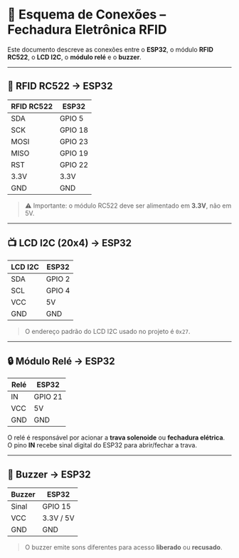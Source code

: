 # 🔌 Esquema de Conexões – Fechadura Eletrônica RFID

Este documento descreve as conexões entre o **ESP32**, o módulo **RFID RC522**, o **LCD I2C**, o **módulo relé** e o **buzzer**.

---

## 📡 RFID RC522 → ESP32
| RFID RC522 | ESP32 |
|------------|-------|
| SDA        | GPIO 5  |
| SCK        | GPIO 18 |
| MOSI       | GPIO 23 |
| MISO       | GPIO 19 |
| RST        | GPIO 22 |
| 3.3V       | 3.3V   |
| GND        | GND    |

> ⚠️ Importante: o módulo RC522 deve ser alimentado em **3.3V**, não em 5V.

---

## 📺 LCD I2C (20x4) → ESP32
| LCD I2C | ESP32 |
|---------|-------|
| SDA     | GPIO 2 |
| SCL     | GPIO 4 |
| VCC     | 5V     |
| GND     | GND    |

> O endereço padrão do LCD I2C usado no projeto é `0x27`.

---

## 🔒 Módulo Relé → ESP32
| Relé | ESP32 |
|------|-------|
| IN   | GPIO 21 |
| VCC  | 5V      |
| GND  | GND     |

O relé é responsável por acionar a **trava solenoide** ou **fechadura elétrica**.  
O pino **IN** recebe sinal digital do ESP32 para abrir/fechar a trava.

---

## 🎵 Buzzer → ESP32
| Buzzer | ESP32 |
|--------|-------|
| Sinal  | GPIO 15 |
| VCC    | 3.3V / 5V |
| GND    | GND |

> O buzzer emite sons diferentes para acesso **liberado** ou **recusado**.
